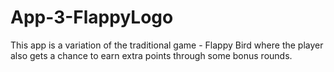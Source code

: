 # App-3-FlappyLogo
This app is a variation of the traditional game - Flappy Bird where the player also gets a chance to earn extra points through some bonus rounds.
